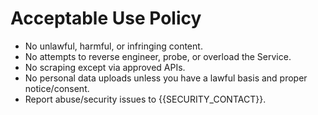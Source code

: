 # Acceptable Use Policy

- No unlawful, harmful, or infringing content.
- No attempts to reverse engineer, probe, or overload the Service.
- No scraping except via approved APIs.
- No personal data uploads unless you have a lawful basis and proper notice/consent.
- Report abuse/security issues to {{SECURITY_CONTACT}}.

